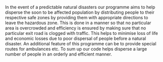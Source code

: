 In the event of a predictable natural disasters our programme aims to help disperse the soon to be affected population by distributing people to their respective safe zones by providing them with appropriate  directions to leave the hazardous zone. 
This is done in a manner so that no particular area is overcrowded and efficiency is ensured by making sure that no particular exit road is clogged with traffic. 
This helps to minimise loss of life and economic losses due to poor dispersal of people before a natural disaster.
An additional feature of this programme can be to provide special routes for ambulances etc. 
To sum up our code helps disperse a large number of people in an orderly and efficient manner.
